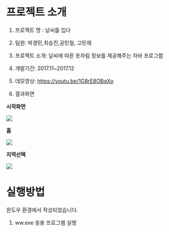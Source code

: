 # 프로젝트 소개

1. 프로젝트 명 : 날씨를 입다

2. 팀원: 박경민,최승진,공민철, 고민재

3. 프로젝트 소개: 날씨에 따른 옷차림 정보를 제공해주는 자바 프로그램

4. 개발기간: 2017.11~2017.12

5. 데모영상: https://youtu.be/1G8rE8OBqXo

5. 결과화면

<b>시작화면</b>

<img src="https://user-images.githubusercontent.com/37204852/79061977-cfd36180-7cd0-11ea-9444-56e4992609fb.png">

<b>홈</b>

<img src="https://user-images.githubusercontent.com/37204852/79062004-07420e00-7cd1-11ea-9c42-54c8fbda9993.png">

<b>지역선택</b>

<img src="https://user-images.githubusercontent.com/37204852/79062019-2f317180-7cd1-11ea-9023-21a6818e709e.png">

# 실행방법

윈도우 환경에서 작성되었습니다.

1. ww.exe 응용 프로그램 실행
